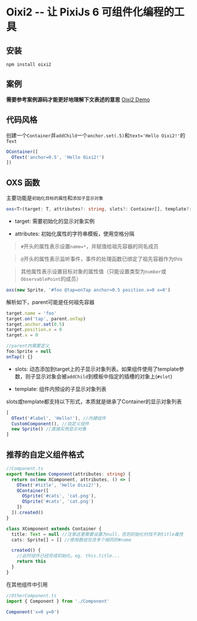 # Oixi2 -- 让 PixiJs 6 可组件化编程的工具

## 安装

```
npm install oixi2
```
## 案例

**需要参考案例源码才能更好地理解下文表述的意思** [Oixi2 Demo](https://github.com/WLDragon/oixi2_demo)

## 代码风格

创建一个`Container`并`addChild`一个`anchor.set(.5)`和`text='Hello Oixi2!'`的`Text`

``` ts
OContainer([
  OText('anchor=0.5', 'Hello Oixi2!')
])
```

## OXS 函数

主要功能是`初始化目标的属性`和`添加子显示对象`

``` ts
oxs<T>(target: T, attributes?: string, slots?: Container[], template?: () => Container[]): T
```

- target: 需要初始化的显示对象实例

- attributes: 初始化属性的字符串模板，使用空格分隔

> `#`开头的属性表示设置`name=*`，并赋值给祖先容器的同名成员

> `@`开头的属性表示监听事件，事件的处理函数已绑定了祖先容器作为this

> 其他属性表示设置目标对象的属性值（只能设置类型为`number`或`ObservablePoint`的成员）

``` ts
oxs(new Sprite, '#foo @tap=onTap anchor=0.5 position.x=0 x=0')
```

解析如下，parent可能是任何祖先容器

``` ts
target.name = 'foo'
target.on('tap', parent.onTap)
target.anchor.set(0.5)
target.position.x = 0
target.x = 0

//parent内需要定义
foo:Sprite = null
onTap() {}
```

- slots: 动态添加到target上的子显示对象列表。如果组件使用了template参数，则子显示对象会被`addChild`到模板中指定的插槽的对象上(`#slot`)

- template: 组件内预设的子显示对象列表

slots或template都支持以下形式，本质就是继承了Container的显示对象列表

``` ts
[
  OText('#label', 'Hello!'), //内建组件
  CustomComponent(), //自定义组件
  new Sprite() //直接实例显示对象
]
```

## 推荐的自定义组件格式

``` ts
//Component.ts
export function Component(attributes: string) {
  return ox(new XComponent, attributes, () => [
    OText('#title', 'Hello Oixi2!'),
    OContainer([
      OSprite('#cats', 'cat.png'),
      OSprite('#cats', 'cat.png')
    ])
  ]).created()
}

class XComponent extends Container {
  title: Text = null //注意这里需要设置为null，否则初始化时找不到title属性
  cats: Sprite[] = [] //使用数组包含多个相同的#name

  created() {
    //此时组件已经完成初始化。eg. this.title...
    return this
  }
}
```

在其他组件中引用

``` ts
//OtherComponent.ts
import { Component } from './Component'

Component('x=0 y=0')
```
